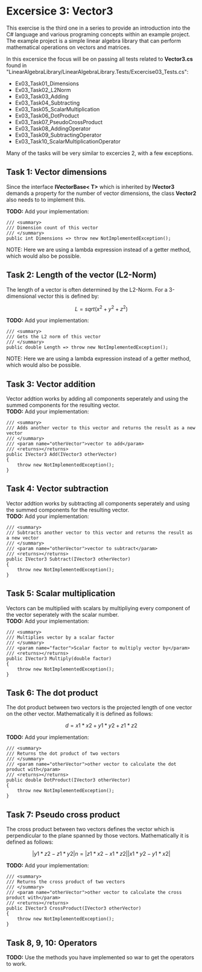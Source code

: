 # Excersice 3: Vector3
This exercise is the third one in a series to provide an introduction into the C# language and various programing concepts within an example project. The example project is a simple linear algebra library that can perform mathematical operations on vectors and matrices.<br>

In this excersice the focus will be on passing all tests related to <b>Vector3.cs</b> found in "LinearAlgebraLibrary/LinearAlgebraLibrary.Tests/Excercise03_Tests.cs":
- Ex03_Task01_Dimensions
- Ex03_Task02_L2Norm
- Ex03_Task03_Adding
- Ex03_Task04_Subtracting
- Ex03_Task05_ScalarMultiplication
- Ex03_Task06_DotProduct
- Ex03_Task07_PseudoCrossProduct
- Ex03_Task08_AddingOperator
- Ex03_Task09_SubtractingOperator
- Ex03_Task10_ScalarMultiplicationOperator

Many of the tasks will be very similar to excercies 2, with a few exceptions.

## Task 1: Vector dimensions
Since the interface <b>IVectorBase< T></b> which is inherited by <b>IVector3</b> demands a property for the number of vector dimensions, the class <b>Vector2</b> also needs to to implement this.<br>

<b>TODO:</b> Add your implementation:
```Csharp
/// <summary>
/// Dimension count of this vector
/// </summary>
public int Dimensions => throw new NotImplementedException();
```
NOTE: Here we are using a lambda expression instead of a getter method, which would also be possible.


## Task 2: Length of the vector (L2-Norm)
The length of a vector is often determined by the L2-Norm. For a 3-dimensional vector this is defined by: 
```math
L = sqrt(x^2 + y^2 + z^2)
```

<b>TODO:</b> Add your implementation:
```Csharp
/// <summary>
/// Gets the L2 norm of this vector
/// </summary>
public double Length => throw new NotImplementedException();
```
NOTE: Here we are using a lambda expression instead of a getter method, which would also be possible.


## Task 3: Vector addition
Vector addtion works by adding all components seperately and using the summed components for the resulting vector.<br>
<b>TODO:</b> Add your implementation:
```Csharp
/// <summary>
/// Adds another vector to this vector and returns the result as a new vector
/// </summary>
/// <param name="otherVector">vector to add</param>
/// <returns></returns>
public IVector3 Add(IVector3 otherVector)
{
    throw new NotImplementedException();
}
```

## Task 4: Vector subtraction
Vector addtion works by subtracting all components seperately and using the summed components for the resulting vector.<br>
<b>TODO:</b> Add your implementation:
```Csharp
/// <summary>
/// Subtracts another vector to this vector and returns the result as a new vector
/// </summary>
/// <param name="otherVector">vector to subtract</param>
/// <returns></returns>
public IVector3 Subtract(IVector3 otherVector)
{
    throw new NotImplementedException();
}
```

## Task 5: Scalar multiplication
Vectors can be multiplied with scalars by multipliying every component of the vector seperately with the scalar number.<br>
<b>TODO:</b> Add your implementation:
```Csharp
/// <summary>
/// Multiplies vector by a scalar factor
/// </summary>
/// <param name="factor">Scalar factor to multiply vector by</param>
/// <returns></returns>
public IVector3 Multiply(double factor)
{
    throw new NotImplementedException();
}
```

## Task 6: The dot product
The dot product between two vectors is the projected length of one vector on the other vector. Mathematically it is defined as follows:
```math
d = x1*x2 + y1*y2 + z1*z2
```
<b>TODO:</b> Add your implementation:
```Csharp
/// <summary>
/// Returns the dot product of two vectors
/// </summary>
/// <param name="otherVector">other vector to calculate the dot product with</param>
/// <returns></returns>
public double DotProduct(IVector3 otherVector)
{
    throw new NotImplementedException();
}
```

## Task 7: Pseudo cross product
The cross product between two vectors defines the vector which is perpendicular to the plane spanned by those vectors. Mathematically it is defined as follows:
```math
    |y1*z2 - z1*y2|
n = |z1*x2 - x1*z2|
    |x1*y2 - y1*x2|
```
<b>TODO:</b> Add your implementation:
```Csharp
/// <summary>
/// Returns the cross product of two vectors
/// </summary>
/// <param name="otherVector">other vector to calculate the cross product with</param>
/// <returns></returns>
public IVector3 CrossProduct(IVector3 otherVector)
{
    throw new NotImplementedException();
}
```

## Task 8, 9, 10: Operators
<b>TODO:</b> Use the methods you have implemented so war to get the operators to work.
